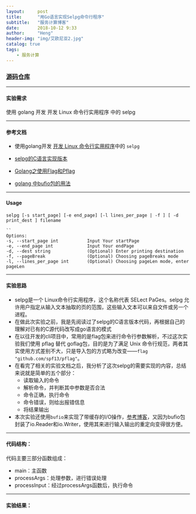```yaml
---
layout:     post
title:      "用Go语言实现Selpg命令行程序"
subtitle:   "服务计算博客"
date:       2018-10-12 9:33
author:     "Heng"
header-img: "img/艾欧尼亚2.jpg"
catalog: true
tags:
    - 服务计算
---
```


### [源码仓库](https://github.com/ClearLoveH/Go/tree/master/Golang-selpg)

---
#### 实验需求 

使用 golang 开发 开发 Linux 命令行实用程序 中的 selpg

---
#### 参考文档

- 使用golang开发 [开发 Linux 命令行实用程序](https://www.ibm.com/developerworks/cn/linux/shell/clutil/index.html)中的 `selpg`

- [selpg的C语言实现版本](https://www.ibm.com/developerworks/cn/linux/shell/clutil/selpg.c)

- [Golang之使用Flag和Pflag](https://o-my-chenjian.com/2017/09/20/Using-Flag-And-Pflag-With-Golang/)

- [golang 中bufio包的用法](https://blog.csdn.net/weiyuefei/article/details/78026026)
---

#### Usage

    selpg [-s start_page] [-e end_page] [-l lines_per_page | -f ] [ -d print_dest ] filename

    ``
    Options:
    -s, --start_page int 	       Input Your startPage
    -e, --end_page int	           Input Your endPage
    -d, --dest string		       (Optional) Enter printing destination
    -f, --pageBreak		           (Optional) Choosing pageBreaks mode
    -l, --lines_per_page int       (Optional) Choosing pageLen mode, enter pageLen
    

---

#### 实验思路
-  selpg是一个 Linux命令行实用程序，这个名称代表 SELect PaGes。selpg 允许用户指定从输入文本抽取的页的范围，这些输入文本可以来自文件或另一个进程。
- 在做此次实验之前，我是先阅读过了selpg的C语言版本代码，再根据自己的理解对已有的C源代码改写成go语言的模式
- 在以往开发的cli项目中，常用的是flag包来进行命令行参数解析，不过这次实验我们使用 pflag 替代 goflag包，目的是为了满足 Unix 命令行规范，两者其实使用方式差别不大，只是导入包的方式略为改变——`flag "github.com/spf13/pflag"`。
- 在看完了相关的实验文档之后，我分析了这次selpg的需要实现的内容，总结来说就是简单的五个部分：
    - 读取输入的命令
    - 解析命令，并判断其中参数是否合法
    - 命令正确，执行命令
    - 命令错误，则给出报错信息
    - 将结果输出
- 本次实验还使用`bufio`来实现了带缓存的I/O操作，[参考博客](http://www.cnblogs.com/golove/p/3282667.html)，又因为bufio包封装了io.Reader和io.Writer，使用其来进行输入输出的重定向变得很方便。

---

#### 代码结构：
代码主要三部分函数组成：

- main：主函数
- processArgs：处理参数，进行错误处理
- processInput：经过processArgs函数后，执行命令

---

#### 实验结果：



